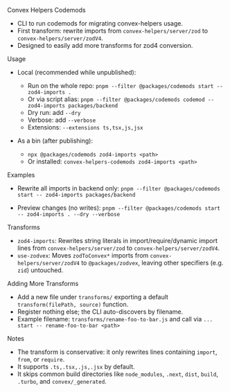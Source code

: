 Convex Helpers Codemods

- CLI to run codemods for migrating convex-helpers usage.
- First transform: rewrite imports from `convex-helpers/server/zod` to `convex-helpers/server/zodV4`.
- Designed to easily add more transforms for zod4 conversion.

Usage

- Local (recommended while unpublished):
  - Run on the whole repo: `pnpm --filter @packages/codemods start -- zod4-imports .`
  - Or via script alias: `pnpm --filter @packages/codemods codemod -- zod4-imports packages/backend`
  - Dry run: add `--dry`
  - Verbose: add `--verbose`
  - Extensions: `--extensions ts,tsx,js,jsx`

- As a bin (after publishing):
  - `npx @packages/codemods zod4-imports <path>`
  - Or installed: `convex-helpers-codemods zod4-imports <path>`

Examples

- Rewrite all imports in backend only:
  `pnpm --filter @packages/codemods start -- zod4-imports packages/backend`

- Preview changes (no writes):
  `pnpm --filter @packages/codemods start -- zod4-imports . --dry --verbose`

Transforms

- `zod4-imports`: Rewrites string literals in import/require/dynamic import lines
  from `convex-helpers/server/zod` to `convex-helpers/server/zodV4`.
- `use-zodvex`: Moves `zodToConvex*` imports from `convex-helpers/server/zodV4`
  to `@packages/zodvex`, leaving other specifiers (e.g. `zid`) untouched.

Adding More Transforms

- Add a new file under `transforms/` exporting a default `transform(filePath, source)` function.
- Register nothing else; the CLI auto-discovers by filename.
- Example filename: `transforms/rename-foo-to-bar.js` and call via
  `... start -- rename-foo-to-bar <path>`

Notes

- The transform is conservative: it only rewrites lines containing `import`, `from`, or `require`.
- It supports `.ts,.tsx,.js,.jsx` by default.
- It skips common build directories like `node_modules`, `.next`, `dist`, `build`, `.turbo`, and `convex/_generated`.

